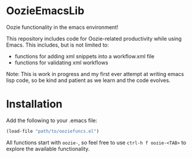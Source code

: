 # OozieEmacsLib

Oozie functionality in the emacs environment!

This repository includes code for Oozie-related productivity while using Emacs. This includes,
but is not limited to:
* functions for adding xml snippets into a workflow.xml file
* functions for validating xml workflows

Note: This is work in progress and my first ever attempt at writing emacs lisp code, so be 
kind and patient as we learn and the code evolves.

# Installation

Add the following to your .emacs file:
```lisp
(load-file "path/to/ooziefuncs.el")
```

All functions start with `oozie-`, so feel free to use `ctrl-h f oozie-<TAB>` to explore
the available functionality.






